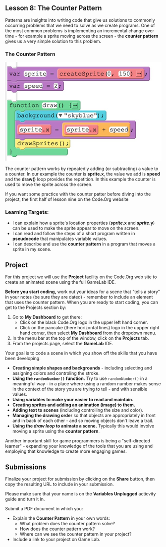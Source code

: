 ## Lesson 8: The Counter Pattern

Patterns are insights into writing code that give us solutions to commonly occurring problems that we need to solve as we create programs. One of the most common problems is implementing an incremental change over time - for example a sprite moving across the screen - the **counter pattern** gives us a very simple solution to this problem.

### The Counter Pattern

![](assets/counter-pattern-blocks.jpg)

The counter pattern works by repeatedly adding (or subtracting) a value to a counter. In our example the counter is **sprite.x**, the value we add is **speed** and the **draw()** loop provides the repetition. In this example the counter is used to move the sprite across the screen.

If you want some practice with the counter patter before diving into the project, the first half of lesson nine on the Code.Org website

### Learning Targets:

* I can explain how a sprite's location properties (**_sprite_.x** and **_sprite_.y**) can be used to make the sprite appear to move on the screen.
* I can read and follow the steps of a short program written in **pseudocode** that manipulates variable values.
* I can describe and use the **counter pattern** in a program that moves a sprite in my scene.

## Project

For this project we will use the **Project** facility on the Code.Org web site to create an animated scene using the full GameLab IDE.

**Before you start coding,** work out your ideas for a scene that "tells a story" in your notes (be sure they are dated) - remember to include an element that uses the counter pattern. When you are ready to start coding, you can get to the Projects section by:

1. Go to **My Dashboard** to get there:
   - Click on the black Code.Org logo in the upper left hand corner.
   - Click on the pancake (there horizontal lines) logo in the uppper right hand corner, then select **My Dashboard** from the dropdown menu.
2. In the menu bar at the top of the window, click on the **Projects** tab.
3. From the projects page, select the **GameLab** IDE.

Your goal is to code a scene in which you show off the skills that you have been developing:

* **Creating simple shapes and backgrounds** - including selecting and assigning colors and controling the stroke.
* **Using the ```randomNumber()``` function.** Try to use ```randomNumber()``` in a meaningful way - in a place where using a random number makes sense in the context of the story you are trying to tell - and with sensible values.
* **Using variables to make your easier to read and maintain.**
* **Creating sprites and adding an animation (image) to them.**
* **Adding text to scenes** (including controlling the size and color).
* **Managing the drawing order** so that objects are appropriately in front and in back of each other - and so moving objects don't leave a trail.
* **Using the _draw loop_ to animate a scene.** Typically this would involve moving a sprite using the **counter pattern**.

Another important skill for game programmers is being a "self-directed learner" - expanding your knowledge of the tools that you are using and employing that knowledge to create more engaging games.

## Submissions

Finalize your project for submission by clicking on the **Share** button, then copy the resulting URL to include in your submission.

Please make sure that your name is on the **Variables Unplugged** acticvity guide and turn it in.

Submit a PDF document in which you:

* Explain the **Counter Pattern** in your own words:
  - What problem does the counter pattern solve?
  - How does the counter pattern work?
  - Where can we see the counter pattern in your project?
* Include a link to your project on Game Lab.

